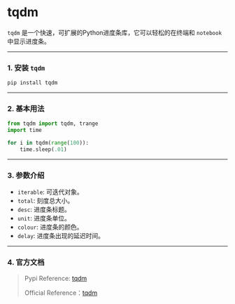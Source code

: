 # tqdm

`tqdm` 是一个快速，可扩展的Python进度条库，它可以轻松的在终端和 `notebook` 中显示进度条。

---

### 1. **安装 `tqdm`**

```bash
pip install tqdm
```

---

### 2. **基本用法**

```python
from tqdm import tqdm, trange
import time

for i in tqdm(range(100)):
    time.sleep(.01)
```

---

### 3. **参数介绍**

- `iterable`: 可迭代对象。
- `total`: 刻度总大小。
- `desc`: 进度条标题。
- `unit`: 进度条单位。
- `colour`: 进度条的颜色。
- `delay`: 进度条出现的延迟时间。

---

### 4. **官方文档**

> Pypi Reference: [tqdm](https://pypi.org/project/tqdm/)
>
> Official Reference：[tqdm](https://tqdm.github.io/)